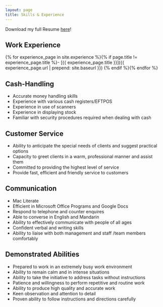 ```yaml
---
layout: page
title: Skills & Experience
---
```


Download my full Resume [here](/static/resume.pdf)!

## Work Experience

{% for experience_page in site.experience %}{% if page.title != experience_page.title %}- [{{ experience_page.title }}]({{ experience_page.url | prepend: site.baseurl }})
{% endif %}{% endfor %}

## Cash-Handling

- Accurate money handling skills
- Experience with various cash registers/EFTPOS
- Experience in use of scanners
- Experience in displaying stock
- Familiar with security procedures required when dealing with cash

## Customer Service

- Ability to anticipate the special needs of clients and suggest practical options
- Capacity to greet clients in a warm, professional manner and assist them
- Committed to providing the highest level of service
- Provide fast, efficient and friendly service to customers

## Communication

- Mac Literate
- Efficient in Microsoft Office Programs and Google Docs
- Respond to telephone and counter enquires
- Able to converse in English and Mandarin
- Ability to effectively communicate with people of all ages
- Confident verbal and writing skills
- Ability to liaise with both management and staff /team members comfortably

## Demonstrated Abilities

- Prepared to work in an extremely busy work environment
- Ability to remain calm and in intense situations
- Ability to take the initiative to address tasks without instructions
- Patience and willingness to perform repetitive and routine work
- Ability to produce high quality and accurate work
- Keen observation and attention to detail
- Proven ability to follow instructions and directions carefully